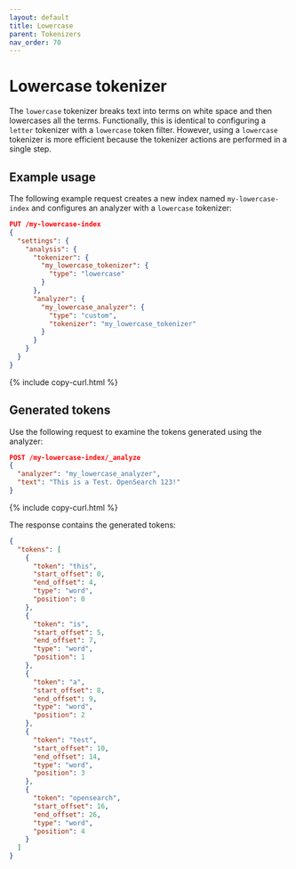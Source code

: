 ```yaml
---
layout: default
title: Lowercase
parent: Tokenizers
nav_order: 70
---
```


# Lowercase tokenizer

The `lowercase` tokenizer breaks text into terms on white space and then lowercases all the terms. Functionally, this is identical to configuring a `letter` tokenizer with a `lowercase` token filter. However, using a `lowercase` tokenizer is more efficient because the tokenizer actions are performed in a single step.

## Example usage

The following example request creates a new index named `my-lowercase-index` and configures an analyzer with a `lowercase` tokenizer:

```json
PUT /my-lowercase-index
{
  "settings": {
    "analysis": {
      "tokenizer": {
        "my_lowercase_tokenizer": {
          "type": "lowercase"
        }
      },
      "analyzer": {
        "my_lowercase_analyzer": {
          "type": "custom",
          "tokenizer": "my_lowercase_tokenizer"
        }
      }
    }
  }
}
```
{% include copy-curl.html %}

## Generated tokens

Use the following request to examine the tokens generated using the analyzer:

```json
POST /my-lowercase-index/_analyze
{
  "analyzer": "my_lowercase_analyzer",
  "text": "This is a Test. OpenSearch 123!"
}
```
{% include copy-curl.html %}

The response contains the generated tokens:

```json
{
  "tokens": [
    {
      "token": "this",
      "start_offset": 0,
      "end_offset": 4,
      "type": "word",
      "position": 0
    },
    {
      "token": "is",
      "start_offset": 5,
      "end_offset": 7,
      "type": "word",
      "position": 1
    },
    {
      "token": "a",
      "start_offset": 8,
      "end_offset": 9,
      "type": "word",
      "position": 2
    },
    {
      "token": "test",
      "start_offset": 10,
      "end_offset": 14,
      "type": "word",
      "position": 3
    },
    {
      "token": "opensearch",
      "start_offset": 16,
      "end_offset": 26,
      "type": "word",
      "position": 4
    }
  ]
}
```

